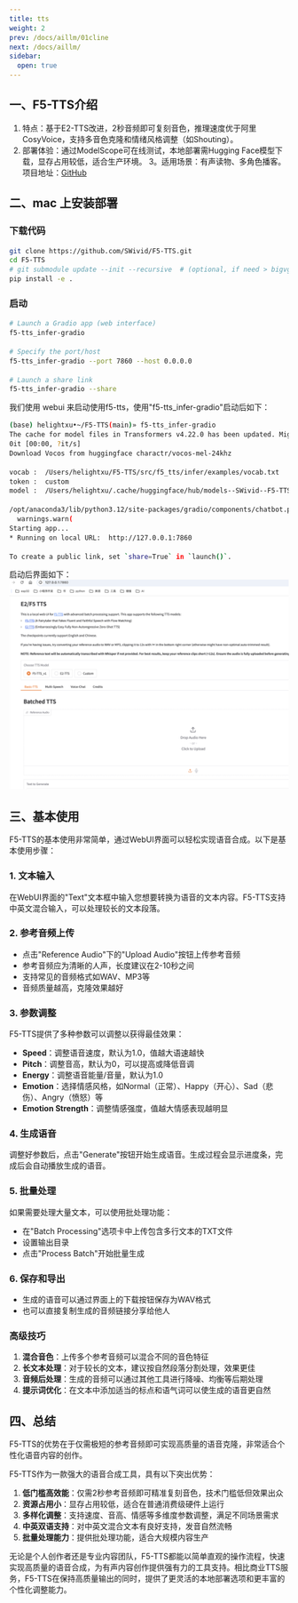 ```yaml
---
title: tts
weight: 2
prev: /docs/aillm/01cline
next: /docs/aillm/
sidebar:
  open: true
---
```


## 一、F5-TTS介绍
1. ​特点：基于E2-TTS改进，2秒音频即可复刻音色，推理速度优于阿里 CosyVoice，支持多音色克隆和情绪风格调整（如Shouting）。
2. ​部署体验：通过ModelScope可在线测试，本地部署需Hugging Face模型下载，显存占用较低，适合生产环境。
3。 ​适用场景：有声读物、多角色播客。
项目地址：[GitHub](https://github.com/SWivid/F5-TTS)

<!--more-->

## 二、mac 上安装部署
### 下载代码
``` sh
git clone https://github.com/SWivid/F5-TTS.git
cd F5-TTS
# git submodule update --init --recursive  # (optional, if need > bigvgan)
pip install -e .
```
### 启动
``` sh
# Launch a Gradio app (web interface)
f5-tts_infer-gradio

# Specify the port/host
f5-tts_infer-gradio --port 7860 --host 0.0.0.0

# Launch a share link
f5-tts_infer-gradio --share
```

我们使用 webui 来启动使用f5-tts，使用"f5-tts_infer-gradio"启动后如下：
``` sh
(base) helightxu•~/F5-TTS(main)» f5-tts_infer-gradio 
The cache for model files in Transformers v4.22.0 has been updated. Migrating your old cache. This is a one-time only operation. You can interrupt this and resume the migration later on by calling `transformers.utils.move_cache()`.
0it [00:00, ?it/s]
Download Vocos from huggingface charactr/vocos-mel-24khz

vocab :  /Users/helightxu/F5-TTS/src/f5_tts/infer/examples/vocab.txt
token :  custom
model :  /Users/helightxu/.cache/huggingface/hub/models--SWivid--F5-TTS/snapshots/84e5a410d9cead4de2f847e7c9369a6440bdfaca/F5TTS_v1_Base/model_1250000.safetensors

/opt/anaconda3/lib/python3.12/site-packages/gradio/components/chatbot.py:282: UserWarning: You have not specified a value for the `type` parameter. Defaulting to the 'tuples' format for chatbot messages, but this is deprecated and will be removed in a future version of Gradio. Please set type='messages' instead, which uses openai-style dictionaries with 'role' and 'content' keys.
  warnings.warn(
Starting app...
* Running on local URL:  http://127.0.0.1:7860

To create a public link, set `share=True` in `launch()`.
```

启动后界面如下：
![](01f5-tts-imgs/1.png)

## 三、基本使用

F5-TTS的基本使用非常简单，通过WebUI界面可以轻松实现语音合成。以下是基本使用步骤：

### 1. 文本输入
在WebUI界面的"Text"文本框中输入您想要转换为语音的文本内容。F5-TTS支持中英文混合输入，可以处理较长的文本段落。

### 2. 参考音频上传
- 点击"Reference Audio"下的"Upload Audio"按钮上传参考音频
- 参考音频应为清晰的人声，长度建议在2-10秒之间
- 支持常见的音频格式如WAV、MP3等
- 音频质量越高，克隆效果越好

### 3. 参数调整
F5-TTS提供了多种参数可以调整以获得最佳效果：

- **Speed**：调整语音速度，默认为1.0，值越大语速越快
- **Pitch**：调整音高，默认为0，可以提高或降低音调
- **Energy**：调整语音能量/音量，默认为1.0
- **Emotion**：选择情感风格，如Normal（正常）、Happy（开心）、Sad（悲伤）、Angry（愤怒）等
- **Emotion Strength**：调整情感强度，值越大情感表现越明显

### 4. 生成语音
调整好参数后，点击"Generate"按钮开始生成语音。生成过程会显示进度条，完成后会自动播放生成的语音。

### 5. 批量处理
如果需要处理大量文本，可以使用批处理功能：
- 在"Batch Processing"选项卡中上传包含多行文本的TXT文件
- 设置输出目录
- 点击"Process Batch"开始批量生成

### 6. 保存和导出
- 生成的语音可以通过界面上的下载按钮保存为WAV格式
- 也可以直接复制生成的音频链接分享给他人

### 高级技巧

1. **混合音色**：上传多个参考音频可以混合不同的音色特征
2. **长文本处理**：对于较长的文本，建议按自然段落分割处理，效果更佳
3. **音频后处理**：生成的音频可以通过其他工具进行降噪、均衡等后期处理
4. **提示词优化**：在文本中添加适当的标点和语气词可以使生成的语音更自然

## 四、总结
F5-TTS的优势在于仅需极短的参考音频即可实现高质量的语音克隆，非常适合个性化语音内容的创作。

F5-TTS作为一款强大的语音合成工具，具有以下突出优势：

1. **低门槛高效能**：仅需2秒参考音频即可精准复刻音色，技术门槛低但效果出众
2. **资源占用小**：显存占用较低，适合在普通消费级硬件上运行
3. **多样化调整**：支持速度、音高、情感等多维度参数调整，满足不同场景需求
4. **中英双语支持**：对中英文混合文本有良好支持，发音自然流畅
5. **批量处理能力**：提供批处理功能，适合大规模内容生产

无论是个人创作者还是专业内容团队，F5-TTS都能以简单直观的操作流程，快速实现高质量的语音合成，为有声内容创作提供强有力的工具支持。相比商业TTS服务，F5-TTS在保持高质量输出的同时，提供了更灵活的本地部署选项和更丰富的个性化调整能力。
